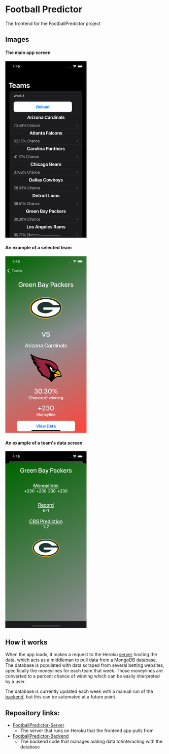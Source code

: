 # Football Predictor
The frontend for the FootballPredictor project

## Images

#### The main app screen
<img src="images/main-screen.png" alt="Main Screen" width="256"/>

#### An example of a selected team
<img src="images/team-screen.png" alt="Team Screen" width="256"/>

#### An example of a team's data screen
<img src="images/data-screen.png" alt="Data Screen" width="256"/>


## How it works
When the app loads, it makes a request to the Heroku [server](https://github.com/CreepyChameleon/FootballPredictor-Server) hosting the data, which acts as a middleman to pull data from a MongoDB database. The database is populated with data scraped from several betting websites, specifically the moneylines for each team that week. Those moneylines are converted to a percent chance of winning which can be easily interpreted by a user.

The database is currently updated each week with a manual run of the [backend](https://github.com/CreepyChameleon/FootballPredictor-Backend), but this can be automated at a future point.

## Repository links:
- [FootballPredictor-Server](https://github.com/CreepyChameleon/FootballPredictor-Server)
	- The server that runs on Heroku that the frontend app pulls from
- [FootballPredictor-Backend](https://github.com/CreepyChameleon/FootballPredictor-Backend)
	- The backend code that manages adding data to/interacting with the database
